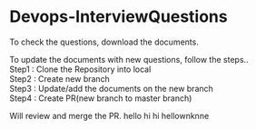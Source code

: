 # Devops-InterviewQuestions

To check the questions, download the documents.

To update the documents with new questions, follow the steps..<br />
Step1 : Clone the Repository into local <br />
Step2 : Create new branch <br />
Step3 : Update/add the documents on the new branch <br />
Step4 : Create PR(new branch to master branch) <br />

Will review and merge the PR.
hello hi
hi hellownknne
